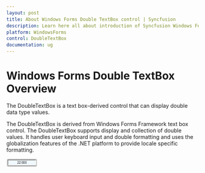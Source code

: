 ```yaml
---
layout: post
title: About Windows Forms Double TextBox control | Syncfusion
description: Learn here all about introduction of Syncfusion Windows Forms Double TextBox control, its elements, and more details.
platform: WindowsForms
control: DoubleTextBox
documentation: ug
---
```

# Windows Forms Double TextBox Overview

The DoubleTextBox is a text box-derived control that can display double data type values.

The DoubleTextBox is derived from Windows Forms Framework text box control. The DoubleTextBox supports display and collection of double values. It handles user keyboard input and double formatting and uses the globalization features of the .NET platform to provide locale specific formatting.


![Overview of DoubleTextBox](DoubleTextBox-images/DoubleTextBox_img1.png)

